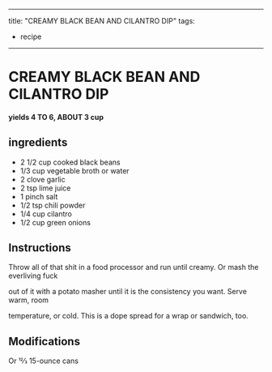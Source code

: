 
---
title: "CREAMY BLACK BEAN AND CILANTRO DIP"
tags:
  - recipe
---
# CREAMY BLACK BEAN AND CILANTRO DIP



#### yields  4 TO 6, ABOUT 3 cup


## ingredients
* 2 1/2 cup cooked black beans 
* 1/3 cup vegetable broth or water 
* 2 clove garlic 
* 2 tsp lime juice 
* 1 pinch salt 
* 1/2 tsp chili powder 
* 1/4 cup cilantro 
* 1/2 cup green onions 



## Instructions
Throw all of that shit in a food processor and run until creamy. Or mash the everliving fuck

out of it with a potato masher until it is the consistency you want. Serve warm, room

temperature, or cold. This is a dope spread for a wrap or sandwich, too.



## Modifications
Or 12⁄3 15-ounce cans




